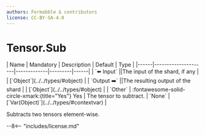 ```yaml
---
authors: Formabble & contributors
license: CC-BY-SA-4.0
---
```



# Tensor.Sub

<div class="sh-parameters" markdown="1">
| Name | Mandatory | Description | Default | Type |
|------|---------------------|-------------|---------|------|
| `⬅️ Input` ||The input of the shard, if any | | [`Object`](../../types/#object) |
| `Output ➡️` ||The resulting output of the shard | | [`Object`](../../types/#object) |
| `Other` | :fontawesome-solid-circle-xmark:{title="Yes"} Yes  | The tensor to subtract. | `None` | [`Var(Object)`](../../types/#contextvar) |

</div>

Subtracts two tensors element-wise.

--8<-- "includes/license.md"

